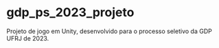 # gdp_ps_2023_projeto
Projeto de jogo em Unity, desenvolvido para o processo seletivo da GDP UFRJ de 2023.
